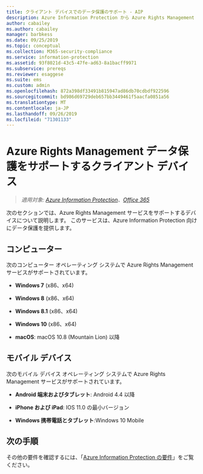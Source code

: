 ```yaml
---
title: クライアント デバイスでのデータ保護のサポート - AIP
description: Azure Information Protection から Azure Rights Management サービスをサポートするデバイスを特定します。
author: cabailey
ms.author: cabailey
manager: barbkess
ms.date: 09/25/2019
ms.topic: conceptual
ms.collection: M365-security-compliance
ms.service: information-protection
ms.assetid: 93f8021d-43c5-47fe-ad63-8a1bacff9971
ms.subservice: prereqs
ms.reviewer: esaggese
ms.suite: ems
ms.custom: admin
ms.openlocfilehash: 872a398df33491b815947ad86db70cdbdf922596
ms.sourcegitcommit: bd986d69729deb657bb3449461f5aacfa0851a56
ms.translationtype: MT
ms.contentlocale: ja-JP
ms.lasthandoff: 09/26/2019
ms.locfileid: "71301133"
---
```

# <a name="client-devices-that-support-azure-rights-management-data-protection"></a>Azure Rights Management データ保護をサポートするクライアント デバイス

>*適用対象: [Azure Information Protection](https://azure.microsoft.com/pricing/details/information-protection)、[Office 365](https://download.microsoft.com/download/E/C/F/ECF42E71-4EC0-48FF-AA00-577AC14D5B5C/Azure_Information_Protection_licensing_datasheet_EN-US.pdf)*

次のセクションでは、Azure Rights Management サービスをサポートするデバイスについて説明します。 このサービスは、Azure Information Protection 向けにデータ保護を提供します。

## <a name="computers"></a>コンピューター
次のコンピューター オペレーティング システムで Azure Rights Management サービスがサポートされています。

-   **Windows 7** (x86、x64)

-   **Windows 8** (x86、x64)

-   **Windows 8.1** (x86、x64)

-   **Windows 10** (x86、x64)

-   **macOS**: macOS 10.8 (Mountain Lion) 以降

## <a name="mobile-devices"></a>モバイル デバイス
次のモバイル デバイス オペレーティング システムで Azure Rights Management サービスがサポートされています。

-   **Android 端末およびタブレット**: Android 4.4 以降

-   **iPhone および iPad**: IOS 11.0 の最小バージョン

-   **Windows 携帯電話とタブレット**:Windows 10 Mobile


## <a name="next-steps"></a>次の手順
その他の要件を確認するには、「[Azure Information Protection の要件](requirements.md)」をご覧ください。

